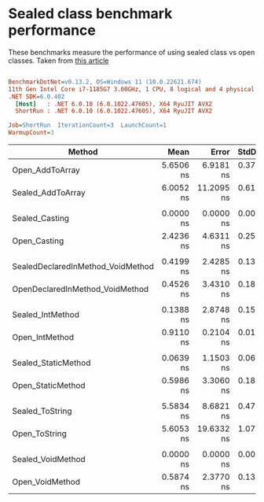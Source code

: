 # Sealed class benchmark performance

These benchmarks measure the performance of using sealed class vs open classes. Taken from [this article](https://code-maze.com/improve-performance-sealed-classes-dotnet/)

``` ini

BenchmarkDotNet=v0.13.2, OS=Windows 11 (10.0.22621.674)
11th Gen Intel Core i7-1185G7 3.00GHz, 1 CPU, 8 logical and 4 physical cores
.NET SDK=6.0.402
  [Host]   : .NET 6.0.10 (6.0.1022.47605), X64 RyuJIT AVX2
  ShortRun : .NET 6.0.10 (6.0.1022.47605), X64 RyuJIT AVX2

Job=ShortRun  IterationCount=3  LaunchCount=1  
WarmupCount=3  

```
|                            Method |      Mean |      Error |    StdDev |    StdErr |       Min |       Max |             Op/s |   Gen0 | Allocated |
|---------------------------------- |----------:|-----------:|----------:|----------:|----------:|----------:|-----------------:|-------:|----------:|
|                   Open_AddToArray | 5.6506 ns |  6.9181 ns | 0.3792 ns | 0.2189 ns | 5.3207 ns | 6.0649 ns |    176,973,086.6 | 0.0038 |      24 B |
|                 Sealed_AddToArray | 6.0052 ns | 11.2095 ns | 0.6144 ns | 0.3547 ns | 5.5231 ns | 6.6970 ns |    166,522,615.9 | 0.0038 |      24 B |
|                                   |           |            |           |           |           |           |                  |        |           |
|                    Sealed_Casting | 0.0000 ns |  0.0000 ns | 0.0000 ns | 0.0000 ns | 0.0000 ns | 0.0000 ns |         Infinity |      - |         - |
|                      Open_Casting | 2.4236 ns |  4.6311 ns | 0.2538 ns | 0.1466 ns | 2.2646 ns | 2.7163 ns |    412,610,591.6 |      - |         - |
|                                   |           |            |           |           |           |           |                  |        |           |
| SealedDeclaredInMethod_VoidMethod | 0.4199 ns |  2.4285 ns | 0.1331 ns | 0.0769 ns | 0.3259 ns | 0.5722 ns |  2,381,726,091.5 |      - |         - |
|   OpenDeclaredInMethod_VoidMethod | 0.4526 ns |  3.4310 ns | 0.1881 ns | 0.1086 ns | 0.2646 ns | 0.6408 ns |  2,209,593,706.7 |      - |         - |
|                                   |           |            |           |           |           |           |                  |        |           |
|                  Sealed_IntMethod | 0.1388 ns |  2.8748 ns | 0.1576 ns | 0.0910 ns | 0.0000 ns | 0.3101 ns |  7,206,333,863.7 |      - |         - |
|                    Open_IntMethod | 0.9110 ns |  0.2104 ns | 0.0115 ns | 0.0067 ns | 0.8990 ns | 0.9219 ns |  1,097,635,594.7 |      - |         - |
|                                   |           |            |           |           |           |           |                  |        |           |
|               Sealed_StaticMethod | 0.0639 ns |  1.1503 ns | 0.0630 ns | 0.0364 ns | 0.0000 ns | 0.1261 ns | 15,653,551,868.4 |      - |         - |
|                 Open_StaticMethod | 0.5986 ns |  3.3060 ns | 0.1812 ns | 0.1046 ns | 0.4272 ns | 0.7882 ns |  1,670,551,800.5 |      - |         - |
|                                   |           |            |           |           |           |           |                  |        |           |
|                   Sealed_ToString | 5.5834 ns |  8.6821 ns | 0.4759 ns | 0.2748 ns | 5.0411 ns | 5.9312 ns |    179,102,035.4 |      - |         - |
|                     Open_ToString | 5.6053 ns | 19.6332 ns | 1.0762 ns | 0.6213 ns | 4.3627 ns | 6.2298 ns |    178,401,657.8 |      - |         - |
|                                   |           |            |           |           |           |           |                  |        |           |
|                 Sealed_VoidMethod | 0.0000 ns |  0.0000 ns | 0.0000 ns | 0.0000 ns | 0.0000 ns | 0.0000 ns |         Infinity |      - |         - |
|                   Open_VoidMethod | 0.5874 ns |  2.3770 ns | 0.1303 ns | 0.0752 ns | 0.4998 ns | 0.7371 ns |  1,702,430,247.0 |      - |         - |
